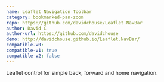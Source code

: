 ```yaml
---
name: Leaflet Navigation Toolbar
category: bookmarked-pan-zoom
repo: https://github.com/davidchouse/Leaflet.NavBar
author: David C
author-url: https://github.com/davidchouse
demo: http://davidchouse.github.io/Leaflet.NavBar/
compatible-v0:
compatible-v1: true
compatible-v2: false
---
```


Leaflet control for simple back, forward and home navigation.

